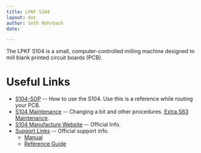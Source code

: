 ```yaml
---
title: LPKF S104
layout: doc
author: Seth Rohrbach
date:

---
```


The LPKF S104 is a small, computer-controlled milling machine designed to mill blank printed circuit boards (PCB).

# Useful Links

- [S104-SOP](S104-SOP) -- How to use the S104. Use this is a reference while routing your PCB.
- [S104 Maintenance](S104-Maintenance) -- Changing a bit and other procedures. [Extra S63 Maintenance](../LPKF/LPKF-Maintenance).
- [S104 Manufacture Website](https://www.lpkfusa.com/products/pcb_prototyping/machines/protomat_s104/) -- Official Info.
- [Support Links](https://www.lpkfusa.com/support/product/Product.aspx?pid=367&cid=1) -- Official support info.
  - [Manual](https://www.lpkfusa.com/support/files/manuals/ProtoMat%20Sx4-e-1-0.pdf)
  - [Reference Guide](https://www.lpkfusa.com/support/files/manuals/Basic%20Reference%20Guide%20ProtoMat%20Sx4-e-1-0.pdf)

